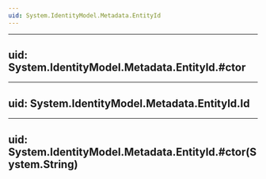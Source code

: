 ```yaml
---
uid: System.IdentityModel.Metadata.EntityId
---
```


---
uid: System.IdentityModel.Metadata.EntityId.#ctor
---

---
uid: System.IdentityModel.Metadata.EntityId.Id
---

---
uid: System.IdentityModel.Metadata.EntityId.#ctor(System.String)
---

